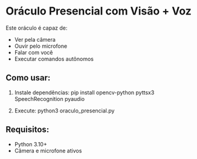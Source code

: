
# Oráculo Presencial com Visão + Voz

Este oráculo é capaz de:
- Ver pela câmera
- Ouvir pelo microfone
- Falar com você
- Executar comandos autônomos

## Como usar:
1. Instale dependências:
   pip install opencv-python pyttsx3 SpeechRecognition pyaudio

2. Execute:
   python3 oraculo_presencial.py

## Requisitos:
- Python 3.10+
- Câmera e microfone ativos

